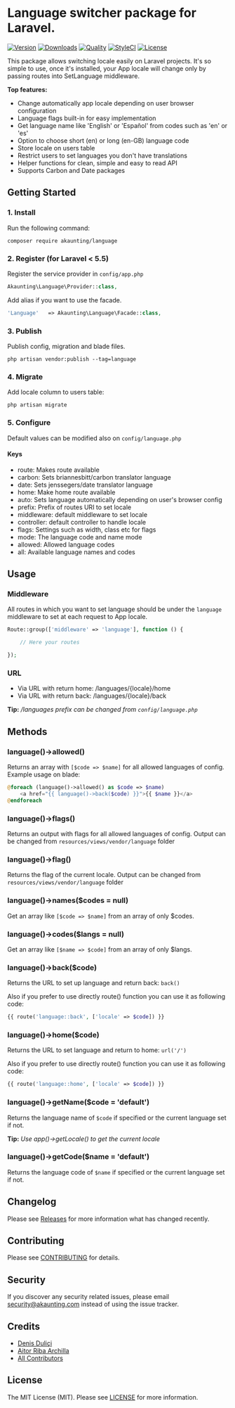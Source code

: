 # Language switcher package for Laravel.

[![Version](https://poser.pugx.org/akaunting/language/v/stable.svg)](https://github.com/akaunting/language/releases)
[![Downloads](https://poser.pugx.org/akaunting/language/d/total.svg)](https://github.com/akaunting/language)
[![Quality](https://scrutinizer-ci.com/g/akaunting/language/badges/quality-score.png?b=master)](https://scrutinizer-ci.com/g/akaunting/language)
[![StyleCI](https://styleci.io/repos/102290249/shield?style=flat&branch=master)](https://styleci.io/repos/102290249)
[![License](https://poser.pugx.org/akaunting/language/license.svg)](LICENSE.md)

This package allows switching locale easily on Laravel projects. It's so simple to use, once it's installed, your App locale will change only by passing routes into SetLanguage middleware.

**Top features:**

- Change automatically app locale depending on user browser configuration
- Language flags built-in for easy implementation
- Get language name like 'English' or 'Español' from codes such as 'en' or 'es'
- Option to choose short (en) or long (en-GB) language code
- Store locale on users table
- Restrict users to set languages you don't have translations
- Helper functions for clean, simple and easy to read API
- Supports Carbon and Date packages

## Getting Started

### 1. Install

Run the following command:

```
composer require akaunting/language
```

### 2. Register (for Laravel < 5.5)

Register the service provider in ``config/app.php``

```php
Akaunting\Language\Provider::class,
```

Add alias if you want to use the facade.

```php
'Language'   => Akaunting\Language\Facade::class,
```

### 3. Publish

Publish config, migration and blade files.

```
php artisan vendor:publish --tag=language
```

### 4. Migrate


Add locale column to users table:

```
php artisan migrate
```


### 5. Configure

Default values can be modified also on `config/language.php`

#### Keys

- route: Makes route available
- carbon: Sets briannesbitt/carbon translator language
- date: Sets jenssegers/date translator language
- home: Make home route available
- auto: Sets language automatically depending on user's browser config
- prefix: Prefix of routes URI to set locale
- middleware: default middleware to set locale
- controller: default controller to handle locale
- flags: Settings such as width, class etc for flags
- mode: The language code and name mode
- allowed: Allowed language codes
- all: Available language names and codes

## Usage

### Middleware

All routes in which you want to set language should be under the `language`
middleware to set at each request to App locale.

```php
Route::group(['middleware' => 'language'], function () {

    // Here your routes

});
```

### URL

- Via URL with return home: /languages/{locale}/home
- Via URL with return back: /languages/{locale}/back

**Tip:** */languages prefix can be changed from ```config/language.php```*

## Methods

### language()->allowed()

Returns an array with ```[$code => $name]``` for all allowed
languages of config. Example usage on blade:

```php
@foreach (language()->allowed() as $code => $name)
    <a href="{{ language()->back($code) }}">{{ $name }}</a>
@endforeach
```

### language()->flags()

Returns an output with flags for all allowed languages of config.
Output can be changed from ```resources/views/vendor/language``` folder

### language()->flag()

Returns the flag of the current locale.
Output can be changed from ```resources/views/vendor/language``` folder

### language()->names($codes = null)

Get an array like ```[$code => $name]``` from an array of only $codes.


### language()->codes($langs = null)

Get an array like ```[$name => $code]``` from an array of only $langs.

### language()->back($code)

Returns the URL to set up language and return back: ```back()```

Also if you prefer to use directly route() function you can use it
as following code:

```php
{{ route('language::back', ['locale' => $code]) }}
```

### language()->home($code)

Returns the URL to set language and return to home: ```url('/')```

Also if you prefer to use directly route() function you can use it
as following code:

```php
{{ route('language::home', ['locale' => $code]) }}
```

### language()->getName($code = 'default')

Returns the language name of ```$code``` if specified or the current
language set if not.

**Tip:** *Use app()->getLocale() to get the current locale*

### language()->getCode($name = 'default')

Returns the language code of ```$name``` if specified or the current
language set if not.

## Changelog

Please see [Releases](../../releases) for more information what has changed recently.

## Contributing

Please see [CONTRIBUTING](CONTRIBUTING.md) for details.

## Security

If you discover any security related issues, please email security@akaunting.com instead of using the issue tracker.

## Credits

- [Denis Duliçi](https://github.com/denisdulici)
- [Aitor Riba Archilla](https://github.com/24aitor)
- [All Contributors](../../contributors)

## License

The MIT License (MIT). Please see [LICENSE](LICENSE.md) for more information.